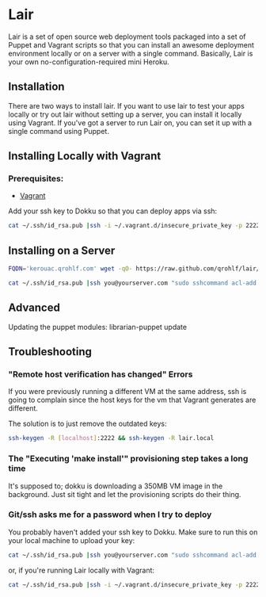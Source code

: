 # Lair

Lair is a set of open source web deployment tools packaged into a set of Puppet and Vagrant scripts so that you can install an awesome deployment environment locally or on a server with a single command.  Basically, Lair is your own no-configuration-required mini Heroku.

## Installation

There are two ways to install lair. If you want to use lair to test your apps locally or try out lair without setting up a server, you can install it locally using Vagrant. If you've got a server to run Lair on, you can set it up with a single command using Puppet.

## Installing Locally with Vagrant

### Prerequisites:
- [Vagrant](http://www.vagrantup.com/downloads.html)

Add your ssh key to Dokku so that you can deploy apps via ssh:
```bash
cat ~/.ssh/id_rsa.pub |ssh -i ~/.vagrant.d/insecure_private_key -p 2222 vagrant@localhost "sudo sshcommand acl-add dokku '$USER@$HOSTNAME'"
```
## Installing on a Server
```bash
FQDN='kerouac.qrohlf.com' wget -qO- https://raw.github.com/qrohlf/lair/master/bootstrap.sh | sudo bash
```

```bash
cat ~/.ssh/id_rsa.pub |ssh you@yourserver.com "sudo sshcommand acl-add dokku '$USER@$HOSTNAME'"
```

## Advanced

Updating the puppet modules:
librarian-puppet update

## Troubleshooting

### "Remote host verification has changed" Errors
If you were previously running a different VM at the same address, ssh is going to complain since the host keys for the vm that Vagrant generates are different.

The solution is to just remove the outdated keys:
```bash
ssh-keygen -R [localhost]:2222 && ssh-keygen -R lair.local
```

### The "Executing 'make install'" provisioning step takes a long time
It's supposed to; dokku is downloading a 350MB VM image in the background. Just sit tight and let the provisioning scripts do their thing.

### Git/ssh asks me for a password when I try to deploy
You probably haven't added your ssh key to Dokku. Make sure to run this on your local machine to upload your key:

```bash
cat ~/.ssh/id_rsa.pub |ssh you@yourserver.com "sudo sshcommand acl-add dokku '$USER@$HOSTNAME'"
```

or, if you're running Lair locally with Vagrant:

```bash
cat ~/.ssh/id_rsa.pub |ssh -i ~/.vagrant.d/insecure_private_key -p 2222 vagrant@localhost "sudo sshcommand acl-add dokku '$USER@$HOSTNAME'"
```